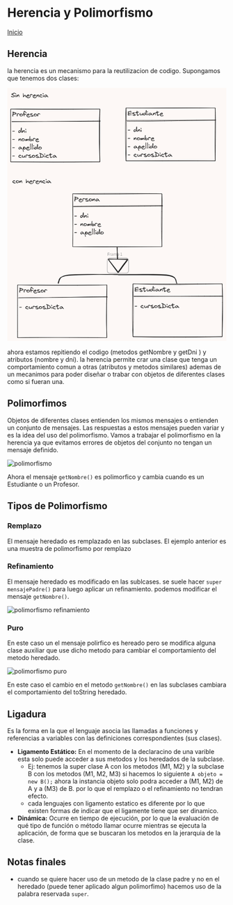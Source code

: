 # Herencia y Polimorfismo

[Inicio](../README.md)

## Herencia

la herencia es un mecanismo para la reutilizacion de codigo. Supongamos que tenemos dos clases:

![ejemplo](img_herencia/ejemplo.png)

ahora estamos repitiendo el codigo (metodos getNombre y getDni ) y atributos (nombre y dni). la herencia permite crar una clase que tenga un comportamiento comun a otras (atributos y metodos similares) ademas de un mecanimos para poder diseñar o trabar con objetos de diferentes clases como si fueran una.

## Polimorfimos

Objetos de diferentes clases entienden los mismos mensajes o entienden un conjunto de mensajes. Las respuestas a estos mensajes pueden variar y es la idea del uso del polimorfismo. Vamos a trabajar el polimorfismo en la herencia ya que evitamos errores de objetos del conjunto no tengan un mensaje definido.

![polimorfismo](FacultadPublico/Segundo/POO/Apuntes/img_herencia/polimorfismo_1.png)

Ahora el mensaje `getNombre()` es polimorfico y cambia cuando es un Estudiante o un Profesor.

## Tipos de Polimorfismo

### Remplazo

El mensaje heredado es remplazado en las subclases. El ejemplo anterior es una muestra de polimorfismo por remplazo

### Refinamiento

El mensaje heredado es modificado en las sublcases. se suele hacer `super mensajePadre()` para luego aplicar un refinamiento.
podemos modificar el mensaje `getNombre()`.

![polimorfismo refinamiento](FacultadPublico/Segundo/POO/Apuntes/img_herencia/polimorfismo_2.png)

### Puro

En este caso un el mensaje polirfico es hereado pero se modifica alguna clase auxiliar que use dicho metodo para cambiar el comportamiento del metodo heredado.

![polimorfismo puro](FacultadPublico/Segundo/POO/Apuntes/img_herencia/polimorfismo_3.png)

En este caso el cambio en el metodo `getNombre()` en las subclases cambiara el comportamiento del toString heredado.

## Ligadura

Es la forma en la que el lenguaje asocia las llamadas a funciones y referencias a variables con las definiciones correspondientes (sus clases).

- **Ligamento Estático:** En el momento de la declaracino de una varible esta solo puede acceder a sus metodos y los heredados de la subclase.
  - Ej: tenemos la super clase A con los metodos (M1, M2) y la subclase B con los metodos (M1, M2, M3) si hacemos lo siguiente `A objeto = new B();` ahora la instancia objeto solo podra acceder a (M1, M2) de A y a (M3) de B. por lo que el remplazo o el refinamiento no tendran efecto.
  - cada lenguajes con ligamento estatico es diferente por lo que existen formas de indicar que el ligamente tiene que ser dinamico.
- **Dinámica:** Ocurre en tiempo de ejecución, por lo que la evaluación de qué tipo de función o método llamar ocurre mientras se ejecuta la aplicación, de forma que se buscaran los metodos en la jerarquia de la clase.

## Notas finales

- cuando se quiere hacer uso de un metodo de la clase padre y no en el heredado (puede tener aplicado algun polimorfimo) hacemos uso de la palabra reservada `super`.
